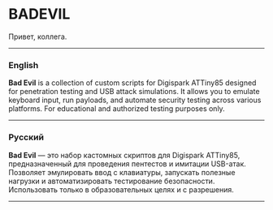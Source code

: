 # BADEVIL

Привет, коллега.

---

### **English**

**Bad Evil** is a collection of custom scripts for Digispark ATTiny85 designed for penetration testing and USB attack simulations. It allows you to emulate keyboard input, run payloads, and automate security testing across various platforms. For educational and authorized testing purposes only.

---

### **Русский**

**Bad Evil** — это набор кастомных скриптов для Digispark ATTiny85, предназначенный для проведения пентестов и имитации USB-атак. Позволяет эмулировать ввод с клавиатуры, запускать полезные нагрузки и автоматизировать тестирование безопасности. Использовать только в образовательных целях и с разрешения.

---

